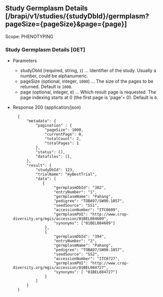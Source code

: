 ## Study Germplasm Details [/brapi/v1/studies/{studyDbId}/germplasm?pageSize={pageSize}&page={page}]

Scope: PHENOTYPING

### Study Germplasm Details [GET]
+ Parameters
    + studyDbId (required, string, `1`) ... Identifier of the study. Usually a number, could be alphanumeric.
    + pageSize (optional, integer, `1000`) ... The size of the pages to be returned. Default is `1000`.
    + page (optional, integer, `0`) ... Which result page is requested. The page indexing starts at 0 (the first page is 'page'= 0). Default is `0`.

+ Response 200 (application/json)

        {
            "metadata": {
                "pagination" : { 
                    "pageSize": 1000, 
                    "currentPage": 0, 
                    "totalCount": 2, 
                    "totalPages": 1 
                },
                "status": [],
                "datafiles": [],
            },
            "result": {
                "studyDbId": 123,
                "trialName": "myBestTrial",
                "data": [
                   { 
                        "germplasmDbId": "382",
                        "entryNumber": "1",
                        "germplasmName": "Pahang",
                        "pedigree": "TOBA97/SW90.1057",
                        "seedSource": "SS1",
                        "accessionNumber": "ITC0609",
                        "germplasmPUI": "http://www.crop-diversity.org/mgis/accession/01BEL084609",
                        "synonyms": ["01BEL084609"]
                    },
                    {
                        "germplasmDbId": "394",
                        "entryNumber": "2",
                        "germplasmName": "Pahang",
                        "pedigree": "TOBA97/SW90.1057",
                        "seedSource": "SS2",
                        "accessionNumber": "ITC0727",
                        "germplasmPUI": "http://www.crop-diversity.org/mgis/accession/01BEL084727",
                        "synonyms": [ "01BEL084727"]
                    }
                ]
            }
        }
